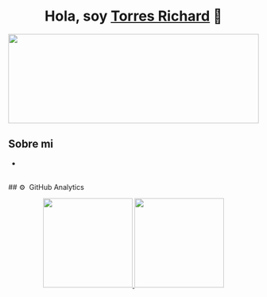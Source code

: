 <div align="center">
<h1 align="center">Hola, soy <a href="http://torres-richard.onrender.com/">Torres Richard</a> 👋</h1>
</div>
<img width="100%" height="180em" src="https://github.com/TorresRichardtorrot/portafolio-estatico/blob/main/fondoGithub.png">

## Sobre mi

- 

<br>
## ⚙️ &nbsp;GitHub Analytics

<p align="center">
<a href="https://github.com/TorresRichardtorrot">
  <img height="180em" src="https://github-readme-stats-eight-theta.vercel.app/api?username=TorresRichardtorrot&show_icons=true&theme=algolia&include_all_commits=true&count_private=true"/>
  <img height="180em" src="https://github-readme-stats-eight-theta.vercel.app/api/top-langs/?username=TorresRichardtorrot&layout=compact&langs_count=8&theme=algolia"/>
</a>
</p>
